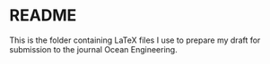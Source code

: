 # README

This is the folder containing LaTeX files I use to prepare my draft for submission to the journal Ocean Engineering.
